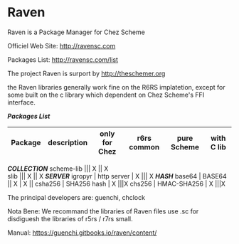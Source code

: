 # Raven
Raven is a Package Manager for Chez Scheme

Officiel Web Site: http://ravensc.com

Packages List: http://ravensc.com/list

The project Raven is surport by http://theschemer.org


the Raven libraries generally work fine on the R6RS implatetion, except for some built on the c library which dependent on Chez Scheme's FFI interface. 


***Packages List***

Package | description |  only for Chez | r6rs common | pure Scheme | with C lib
--------|-------------|----------------|-------------|-------------|------------
***COLLECTION*** 
scheme-lib ||| X || X         
slib ||| X || X
***SERVER***
igropyr | http server | X ||| X
***HASH***
base64 | BASE64 || X | X ||
csha256 | SHA256 hash | X |||X
chs256 | HMAC-SHA256 | X |||X



The principal developers are: guenchi, chclock

Nota Bene: We recommand the libraries of Raven files use .sc for disdiguesh the libraries of r5rs / r7rs small.

Manual: https://guenchi.gitbooks.io/raven/content/



